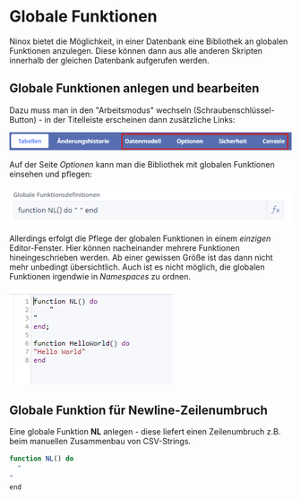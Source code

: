 # Globale Funktionen

Ninox bietet die Möglichkeit, in einer Datenbank eine Bibliothek an globalen Funktionen anzulegen. Diese können dann aus alle anderen Skripten innerhalb der gleichen Datenbank aufgerufen werden.

## Globale Funktionen anlegen und bearbeiten

Dazu muss man in den "Arbeitsmodus" wechseln (Schraubenschlüssel-Button) - in der Titelleiste erscheinen dann zusätzliche Links:

![Adminmodus - Titelleiste](img/2022-03-30-adminmodus-titelleiste.png)

Auf der Seite *Optionen* kann man die Bibliothek mit globalen Funktionen einsehen und pflegen:

![Adminmodus - Titelleiste](img/2022-03-30-globale-funktionen.png)

Allerdings erfolgt die Pflege der globalen Funktionen in einem *einzigen* Editor-Fenster. Hier können nacheinander mehrere Funktionen hineingeschrieben werden. Ab einer gewissen Größe ist das dann nicht mehr unbedingt übersichtlich. Auch ist es nicht möglich, die globalen Funktionen irgendwie in *Namespaces* zu ordnen.

![Editor für globale Funktionen](img/2022-03-30-globale-funktionen-editor.png)

## Globale Funktion für Newline-Zeilenumbruch

Eine globale Funktion **NL** anlegen - diese liefert einen Zeilenumbruch z.B. beim manuellen Zusammenbau von CSV-Strings.

```javascript
function NL() do
  "
"
end
```
